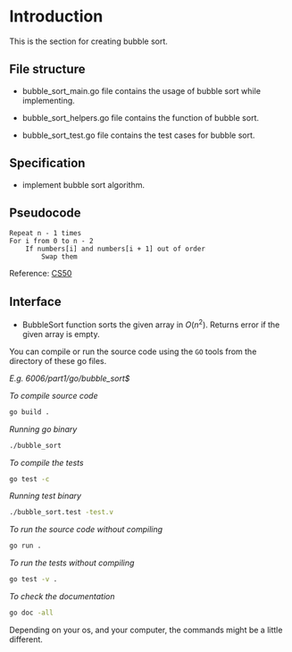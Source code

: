 # Introduction

This is the section for creating bubble sort.

## File structure

- bubble_sort_main.go file contains the usage of bubble sort while implementing.

- bubble_sort_helpers.go file contains the function of bubble sort.

- bubble_sort_test.go file contains the test cases for bubble sort.

## Specification

- implement bubble sort algorithm.

## Pseudocode

```
Repeat n - 1 times
For i from 0 to n - 2
    If numbers[i] and numbers[i + 1] out of order
        Swap them
```
Reference: [CS50](https://cs50.harvard.edu/x/2023/notes/3/#sorting)

## Interface

- BubbleSort function sorts the given array in $O(n^2)$. Returns error if the given array is empty.

You can compile or run the source code using the `GO` tools from the directory of these go files.

*E.g. 6006/part1/go/bubble_sort$*

*To compile source code*
```bash
go build .
```

*Running go binary*
```bash
./bubble_sort
```

*To compile the tests*
```bash
go test -c
```

*Running test binary*
```bash
./bubble_sort.test -test.v
```

*To run the source code without compiling*
```bash
go run .
```

*To run the tests without compiling*
```bash
go test -v .
```

*To check the documentation*
```bash
go doc -all
```
Depending on your os, and your computer, the commands might be a little different.
